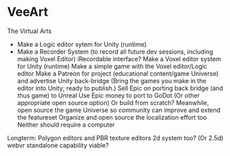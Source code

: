 # VeeArt
The Virtual Arts

* Make a Logic editor sytem for Unity (runtime)
* Make a Recorder System (to record all future dev sessions, including making Voxel Editor)
	iRecordable interface?
Make a Voxel editor system for Unity (runtime)
Make a simple game with the Voxel editor/Logic editor
Make a Patreon for project (educational content/game Universe) and advertise Unity back-bridge
	(Bring the games you make in the editor into Unity; ready to publish.)
Sell Epic on porting back bridge (and thus game) to Unreal
Use Epic money to port to GoDot (Or other appropriate open source option)
	Or build from scratch?
Meanwhile, open source the game Universe so community can improve and extend the featureset
	Organize and open source the localization effort too
	Neither should require a computer

Longterm:
	Polygon editors and PBR texture editors
	2d system too?  (Or 2.5d)
	webvr standalone capability viable?
